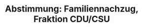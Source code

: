 ---
abstimmung:
  abstimmung: 1
  bundestagssitzung: 11
  datum: 1. Februar 2018
  legislaturperiode: 19
categories:
- Todo
data:
- title: Abstimmungsergebnis 20180201_1-data.pdf
  url: /res/2021-btw/abstimmungsergebnisse/20180201_1-data.pdf
- title: Abstimmungsergebnis 20180201_1_xls-data.xls
  url: /res/2021-btw/abstimmungsergebnisse/20180201_1_xls-data.xls
- title: Abstimmungsergebnis 20180201_1_xls-datacsv
  url: /res/2021-btw/abstimmungsergebnisse/csv/20180201_1_xls-datacsv
documents:
- local: /res/2021-btw/drucksachen/00439.pdf
  title: Drucksache 19/00439
  url: https://dip21.bundestag.de/dip21/btd/19/004/1900439.pdf
- local: /res/2021-btw/drucksachen/00586.pdf
  title: Drucksache 19/00586
  url: https://dip21.bundestag.de/dip21/btd/19/005/1900586.pdf
- local: /res/2021-btw/drucksachen/00595.pdf
  title: Drucksache 19/00595
  url: https://dip21.bundestag.de/dip21/btd/19/005/1900595.pdf
ergebnis:
  AfD:
    enthaltung: 0
    gesamt: 92
    ja: 1
    nein: 84
    nichtabgegeben: 7
    ungueltig: 0
  Bündnis 90/Die Grünen:
    enthaltung: 0
    gesamt: 67
    ja: 0
    nein: 64
    nichtabgegeben: 3
    ungueltig: 0
  Die Linke:
    enthaltung: 0
    gesamt: 69
    ja: 0
    nein: 59
    nichtabgegeben: 10
    ungueltig: 0
  FDP:
    enthaltung: 0
    gesamt: 80
    ja: 0
    nein: 76
    nichtabgegeben: 4
    ungueltig: 0
  cdu/csu:
    enthaltung: 2
    gesamt: 246
    ja: 238
    nein: 3
    nichtabgegeben: 3
    ungueltig: 0
  file: 20180201_1_xls-data.xls
  fraktionslos:
    enthaltung: 0
    gesamt: 2
    ja: 0
    nein: 2
    nichtabgegeben: 0
    ungueltig: 0
  spd:
    enthaltung: 2
    gesamt: 153
    ja: 137
    nein: 10
    nichtabgegeben: 4
    ungueltig: 0
layout: abstimmung
links:
- title: Link zu bundestag.de
  url: https://www.bundestag.de/parlament/plenum/abstimmung/abstimmung?id=500
preview: 'Deutscher Bundestag


  11. Sitzung des Deutschen Bundestages

  am Donnerstag, 1. Februar 2018


  Endgültiges Ergebnis der Namentlichen Abstimmung Nr. 1


  Gesetzentwurf der Fraktion der CDU/CSU

  Entwurf eines Gesetzes zur Verlängerung der Aussetzung des Familiennachzugs zu

  subsidiär Schutzberechtigten

  Drs. 19/439, 19/586 und 19/595'
tags:
- Todo
title: 'Abstimmung: Familiennachzug, Fraktion CDU/CSU'
---